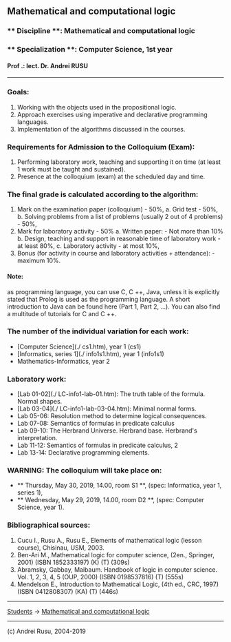 ## Mathematical and computational logic

### ** Discipline **: Mathematical and computational logic

### ** Specialization **:  Computer Science, 1st year

#### Prof .: lect. Dr. Andrei RUSU

---

### Goals:

1. Working with the objects used in the propositional  logic.
2. Approach exercises using imperative and declarative programming languages. 
3. Implementation of the algorithms discussed in the courses.

### Requirements for Admission to the Colloquium (Exam):

1. Performing laboratory work, teaching and supporting it on time (at least 1 work must be taught and sustained).
2. Presence at the colloquium (exam) at the scheduled day and time.

### The final grade is calculated according to the algorithm:

1. Mark on the examination paper (colloquium) - 50%,
   a. Grid test - 50%,
   b. Solving problems from a list of problems (usually 2 out of 4 problems) - 50%,
2. Mark for laboratory activity - 50%
   a. Written paper: - Not more than 10%
   b. Design, teaching and support in reasonable time of laboratory work - at least 80%,
   c. Laboratory activity - at most 10%,
3. Bonus (for activity in course and laboratory activities + attendance): - maximum 10%.

#### Note:

as programming language, you can use C, C ++, Java, unless it is explicitly stated that Prolog is used as the programming language. A short introduction to Java can be found here (Part 1, Part 2, ...). You can also find a multitude of tutorials for C and C ++.

### The number of the individual variation for each work:

* [Computer Science](./ cs1.htm), year 1 (cs1)
* [Informatics, series 1](./ info1s1.htm), year 1 (info1s1)
* Mathematics-Informatics, year 2

### Laboratory work:

* [Lab 01-02](./ LC-info1-lab-01.htm): The truth table of the formula. Normal shapes.
* [Lab 03-04](./ LC-info1-lab-03-04.htm): Minimal normal forms.
* Lab 05-06: Resolution method to determine logical consequences.
* Lab 07-08: Semantics of formulas in predicate calculus
* Lab 09-10: The Herbrand Universe. Herbrand base. Herbrand's interpretation.
* Lab 11-12: Semantics of formulas in predicate calculus, 2
* Lab 13-14: Declarative programming elements.

### WARNING: The colloquium will take place on:

* ** Thursday, May 30, 2019, 14.00, room S1 **, (spec: Informatica, year 1, series 1),
* ** Wednesday, May 29, 2019, 14.00, room D2 **, (spec: Computer Science, year 1).

### Bibliographical sources:

1. Cucu I., Rusu A., Rusu E., Elements of mathematical logic (lesson course), Chisinau, USM, 2003.
2. Ben-Ari M., Mathematical logic for computer science, (2en., Springer, 2001) (ISBN 1852333197) (K) (T) (309s)
3. Abramsky, Gabbay, Maibaum. Handbook of logic in computer science. Vol. 1, 2, 3, 4, 5 (OUP, 2000) (ISBN 0198537816) (T) (555s)
4. Mendelson E., Introduction to Mathematical Logic, (4th ed., CRC, 1997) (ISBN 0412808307) (KA) (T) (446s)

***

[Students](./) -> [Mathematical and computational logic]()

---

(c) Andrei Rusu, 2004-2019